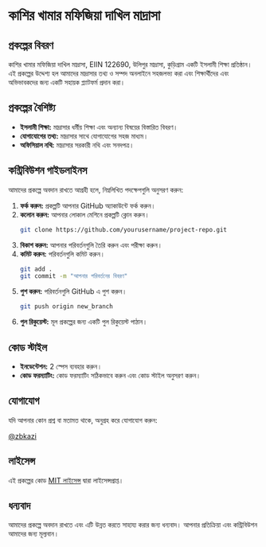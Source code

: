 # কাশির খামার মফিজিয়া দাখিল মাদ্রাসা

## প্রকল্পের বিবরণ

কাশির খামার মফিজিয়া দাখিল মাদ্রাসা, EIIN 122690, উলিপুর মাদ্রাসা, কুড়িগ্রাম একটি ইসলামী শিক্ষা প্রতিষ্ঠান। এই প্রকল্পের উদ্দেশ্য হল আমাদের মাদ্রাসার তথ্য ও সম্পদ অনলাইনে সহজলভ্য করা এবং শিক্ষার্থীদের এবং অভিভাবকদের জন্য একটি সহায়ক প্ল্যাটফর্ম প্রদান করা।

## প্রকল্পের বৈশিষ্ট্য

- **ইসলামী শিক্ষা:** মাদ্রাসার ধর্মীয় শিক্ষা এবং অন্যান্য বিষয়ের বিস্তারিত বিবরণ।
- **যোগাযোগের তথ্য:** মাদ্রাসার সাথে যোগাযোগের সহজ মাধ্যম।
- **অফিসিয়াল নথি:** মাদ্রাসার সরকারী নথি এবং সনদপত্র।

## কন্ট্রিবিউশন গাইডলাইনস

আমাদের প্রকল্পে অবদান রাখতে আগ্রহী হলে, নিম্নলিখিত পদক্ষেপগুলি অনুসরণ করুন:

1. **ফর্ক করুন:** প্রকল্পটি আপনার GitHub অ্যাকাউন্টে ফর্ক করুন।
2. **কলোন করুন:** আপনার লোকাল মেশিনে প্রকল্পটি ক্লোন করুন।
   ```bash
   git clone https://github.com/yourusername/project-repo.git
   ```
3. **বিকাশ করুন:** আপনার পরিবর্তনগুলি তৈরি করুন এবং পরীক্ষা করুন।
4. **কমিট করুন:** পরিবর্তনগুলি কমিট করুন।
   ```bash
   git add .
   git commit -m "আপনার পরিবর্তনের বিবরণ"
   ```
5. **পুশ করুন:** পরিবর্তনগুলি GitHub এ পুশ করুন।
   ```bash
   git push origin new_branch
   ```
6. **পুল রিকুয়েস্ট:** মূল প্রকল্পের জন্য একটি পুল রিকুয়েস্ট পাঠান।

## কোড স্টাইল

- **ইনডেন্টেশন:** 2 স্পেস ব্যবহার করুন।
- **কোড ফরম্যাটিং:** কোড ফরম্যাটিং সঠিকভাবে করুন এবং কোড স্টাইল অনুসরণ করুন।

## যোগাযোগ

যদি আপনার কোন প্রশ্ন বা মতামত থাকে, অনুগ্রহ করে যোগাযোগ করুন:

[@zbkazi](zobkazi.github.io/)


## লাইসেন্স

এই প্রকল্পের কোড [MIT লাইসেন্স](LICENSE) দ্বারা লাইসেন্সপ্রাপ্ত।

## ধন্যবাদ

আমাদের প্রকল্পে অবদান রাখতে এবং এটি উন্নত করতে সাহায্য করার জন্য ধন্যবাদ। আপনার প্রতিক্রিয়া এবং কন্ট্রিবিউশন আমাদের জন্য মূল্যবান।

